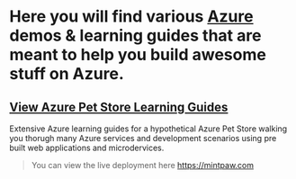 # Here you will find various [Azure](https://ms.portal.azure.com/) demos & learning guides that are meant to help you build awesome stuff on Azure.

## [View Azure Pet Store Learning Guides](https://github.com/chtrembl/azure-cloud/tree/main/petstore)

Extensive Azure learning guides for a hypothetical Azure Pet Store walking you thorugh many Azure services and development scenarios using pre built web applications and microdervices.

> You can view the live deployment here https://mintpaw.com
